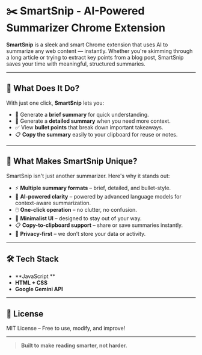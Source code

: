 # ✂️ SmartSnip - AI-Powered Summarizer Chrome Extension

**SmartSnip** is a sleek and smart Chrome extension that uses AI to summarize any web content — instantly. Whether you're skimming through a long article or trying to extract key points from a blog post, SmartSnip saves your time with meaningful, structured summaries.

---

## 🚀 What Does It Do?

With just one click, **SmartSnip** lets you:
- 🔹 Generate a **brief summary** for quick understanding.
- 🔸 Generate a **detailed summary** when you need more context.
- ✅ View **bullet points** that break down important takeaways.
- 📋 **Copy the summary** easily to your clipboard for reuse or notes.

---

## 🌟 What Makes SmartSnip Unique?

SmartSnip isn't just another summarizer. Here's why it stands out:

- ⚡ **Multiple summary formats** – brief, detailed, and bullet-style.
- 🧠 **AI-powered clarity** – powered by advanced language models for context-aware summarization.
- 🖱️ **One-click operation** – no clutter, no confusion.
- 🧼 **Minimalist UI** – designed to stay out of your way.
- 📋 **Copy-to-clipboard support** – share or save summaries instantly.
- 🔐 **Privacy-first** – we don’t store your data or activity.

---

## 🛠️ Tech Stack

- **JavaScript **
- **HTML + CSS**
- **Google Gemini API**

---

## 📄 License

MIT License – Free to use, modify, and improve!

---

> **Built to make reading smarter, not harder.**
